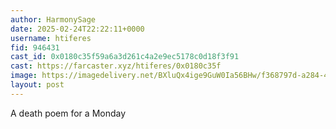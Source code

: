 ```yaml
---
author: HarmonySage
date: 2025-02-24T22:22:11+0000
username: htiferes
fid: 946431
cast_id: 0x0180c35f59a6a3d261c4a2e9ec5178c0d18f3f91
cast: https://farcaster.xyz/htiferes/0x0180c35f
image: https://imagedelivery.net/BXluQx4ige9GuW0Ia56BHw/f368797d-a284-4a72-31d6-f35d2f583700/original
layout: post
---
```


A death poem for a Monday

<img src='https://imagedelivery.net/BXluQx4ige9GuW0Ia56BHw/f368797d-a284-4a72-31d6-f35d2f583700/original' alt='' referrerpolicy='no-referrer'/>
